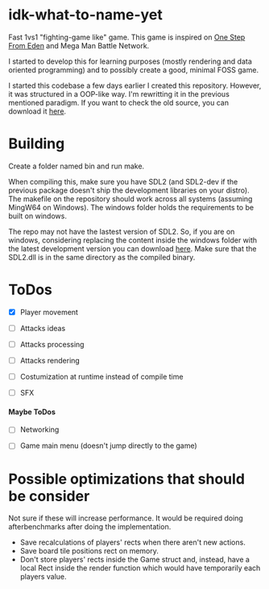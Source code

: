 # idk-what-to-name-yet

Fast 1vs1 "fighting-game like" game. This game is inspired on [One Step From Eden](https://store.steampowered.com/app/960690/One_Step_From_Eden/) and Mega Man Battle Network.

I started to develop this for learning purposes (mostly rendering and data oriented programming) and to possibly create a good, minimal FOSS game.

I started this codebase a few days earlier I created this repository. However, it was structured in a OOP-like way. I'm rewritting it in the previous mentioned paradigm. If you want to check the old source, you can download it [here](https://cdn.discordapp.com/attachments/944308156182429726/1073345107413184562/src.zip).

# Building

Create a folder named bin and run make.

When compiling this, make sure you have SDL2 (and SDL2-dev if the previous package doesn't ship the development libraries on your distro).
The makefile on the repository should work across all systems (assuming MingW64 on Windows). 
The windows folder holds the requirements to be built on windows.

The repo may not have the lastest version of SDL2. So, if you are on windows, considering replacing the content inside the windows folder 
with the latest development version you can download [here](https://github.com/libsdl-org/SDL/releases/latest).
Make sure that the SDL2.dll is in the same directory as the compiled binary.


# ToDos

- [x] Player movement
- [ ] Attacks ideas
- [ ] Attacks processing
- [ ] Attacks rendering
- [ ] Costumization at runtime instead of compile time
- [ ] SFX


#### Maybe ToDos
- [ ] Networking
- [ ] Game main menu (doesn't jump directly to the game)


# Possible optimizations that should be consider

Not sure if these will increase performance. It would be required doing afterbenchmarks after doing the implementation.

- Save recalculations of players' rects when there aren't new actions.
- Save board tile positions rect on memory.
- Don't store players' rects inside the Game struct and, instead, have a local Rect inside the render function which would have temporarily
each players value.